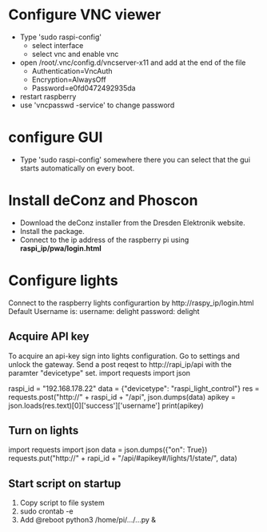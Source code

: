 # Configure VNC viewer
* Type 'sudo raspi-config'
  + select interface
  + select vnc and enable vnc
* open /root/.vnc/config.d/vncserver-x11 and add at the end of the file
  + Authentication=VncAuth
  + Encryption=AlwaysOff
  + Password=e0fd0472492935da
* restart raspberry
* use 'vncpasswd -service' to change password

# configure GUI
* Type 'sudo raspi-config' somewhere there you can select that
the gui starts automatically on every boot.

# Install deConz and Phoscon
* Download the deConz installer from the Dresden Elektronik website.
* Install the package.
* Connect to the ip address of the raspberry pi using __raspi_ip/pwa/login.html__

# Configure lights
Connect to the raspberry lights configurartion by http://raspy_ip/login.html
Default Username is:
username: delight
password: delight

## Acquire API key
To acquire an api-key sign into lights configuration. Go to settings and unlock the
gateway. Send a post reqest to http://rapi_ip/api with the paramter "devicetype" set.
  import requests
  import json

  raspi_id = "192.168.178.22"
  data = {"devicetype": "raspi_light_control"}
  res = requests.post("http://" + raspi_id + "/api", json.dumps(data)
  apikey = json.loads(res.text)[0]['success']['username']
  print(apikey)

## Turn on lights
  import requests
  import json
  data = json.dumps({"on": True})
  requests.put("http://" + rapi_id + "/api/#apikey#/lights/1/state/", data)

## Start script on startup
1) Copy script to file system
2) sudo crontab -e
3) Add @reboot python3 /home/pi/.../...py &
